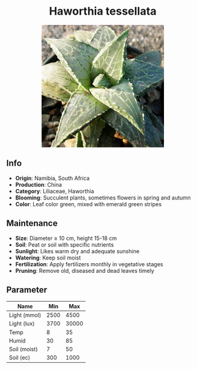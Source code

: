 <h1 align='center'>Haworthia tessellata</h1>
<p align="center">
    <img 
        align='center'
        width='320'
        src="../images/haworthia tessellata.png" 
        alt='Haworthia tessellata' />
</p>

## Info

 - **Origin**: Namibia, South Africa
 - **Production**: China
 - **Category**: Liliaceae, Haworthia
 - **Blooming**: Succulent plants, sometimes flowers in spring and autumn
 - **Color**: Leaf color green, mixed with emerald green stripes

## Maintenance

 - **Size**: Diameter ≥ 10 cm, height 15-18 cm
 - **Soil**: Peat or soil with specific nutrients
 - **Sunlight**: Likes warm dry and adequate sunshine
 - **Watering**: Keep soil moist
 - **Fertilization**: Apply fertilizers monthly in vegetative stages
 - **Pruning**: Remove old, diseased and dead leaves timely

## Parameter

| Name         | Min  | Max   |
|--------------|------|-------|
| Light (mmol) | 2500 | 4500  |
| Light (lux)  | 3700 | 30000 |
| Temp         | 8    | 35    |
| Humid        | 30   | 85    |
| Soil (moist) | 7   | 50    |
| Soil (ec)    | 300  | 1000  |